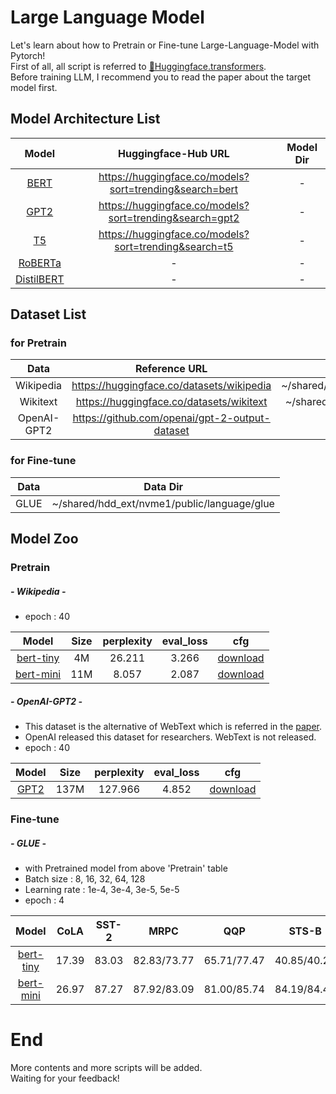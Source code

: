 # Large Language Model
Let's learn about how to Pretrain or Fine-tune Large-Language-Model with Pytorch!\
First of all, all script is referred to [🤗Huggingface.transformers](https://github.com/huggingface/transformers/tree/main).\
Before training LLM, I recommend you to read the paper about the target model first.

## Model Architecture List
|                                                     Model                                                     |                     Huggingface-Hub URL                     | Model Dir | 
|:-------------------------------------------------------------------------------------------------------------:|:-----------------------------------------------------------:|:---------:|
|                                [BERT](https://arxiv.org/pdf/1810.04805v2.pdf)                                 |   https://huggingface.co/models?sort=trending&search=bert   |     -     |
| [GPT2](https://cdn.openai.com/better-language-models/language_models_are_unsupervised_multitask_learners.pdf) |   https://huggingface.co/models?sort=trending&search=gpt2   |     -     |
|                                 [T5](https://arxiv.org/pdf/1910.10683v4.pdf)                                  |    https://huggingface.co/models?sort=trending&search=t5    |     -     | 
|                               [RoBERTa](https://arxiv.org/pdf/1907.11692v1.pdf)                               |                              -                              |     -     |
|                             [DistilBERT](https://arxiv.org/pdf/1910.01108v4.pdf)                              |                              -                              |     -     |



## Dataset List
### for Pretrain
|    Data     |                 Reference URL                  |                     Data Dir                     |
|:-----------:|:----------------------------------------------:|:------------------------------------------------:|
|  Wikipedia  |   https://huggingface.co/datasets/wikipedia    | ~/shared/hdd_ext/nvme1/public/language/wikipedia |
|  Wikitext   |    https://huggingface.co/datasets/wikitext    | ~/shared/hdd_ext/nvme1/public/language/wikitext  |
| OpenAI-GPT2 | https://github.com/openai/gpt-2-output-dataset |                        -                         |
### for Fine-tune
| Data | Data Dir                                    |
|------|---------------------------------------------|
| GLUE | ~/shared/hdd_ext/nvme1/public/language/glue |

## Model Zoo
### Pretrain
##### - Wikipedia - 
  - epoch : 40

  |                          Model                          | Size | perplexity | eval_loss |                                             cfg                                              | 
  |:-------------------------------------------------------:|:----:|:----------:|:---------:|:--------------------------------------------------------------------------------------------:|
  | [bert-tiny](https://huggingface.co/prajjwal1/bert-tiny) |  4M  |   26.211   |   3.266   | [download](https://drive.google.com/uc?export=download&id=1R7VYGkFPa41dMzbnEla1TJWBFrYnAU-Y) |
  | [bert-mini](https://huggingface.co/prajjwal1/bert-mini) | 11M  |   8.057    |   2.087   | [download](https://drive.google.com/uc?export=download&id=1S9GuJG7IPI0ogmXhmbkFqJ8cdFCsY_pJ) |

##### - OpenAI-GPT2 -
  - This dataset is the alternative of WebText which is referred in the [paper](https://cdn.openai.com/better-language-models/language_models_are_unsupervised_multitask_learners.pdf).
  - OpenAI released this dataset for researchers. WebText is not released.
  - epoch : 40

|                        Model                         | Size | perplexity | eval_loss |                                             cfg                                              | 
|:----------------------------------------------------:|:----:|:----------:|:---------:|:--------------------------------------------------------------------------------------------:|
| [GPT2](https://huggingface.co/openai-community/gpt2) | 137M |  127.966   |   4.852   | [download](https://drive.google.com/uc?export=download&id=1UaK4CUaBhxbOwI_2ZlTTx6_Lzhp3Puia) |

### Fine-tune
##### - GLUE -
  - with Pretrained model from above 'Pretrain' table
  - Batch size : 8, 16, 32, 64, 128
  - Learning rate : 1e-4, 3e-4, 3e-5, 5e-5
  - epoch : 4

  |                          Model                           | CoLA  |  SST-2  |     MRPC      |     QQP     |    STS-B    | MNLI  | QNLI  | WNLI  |  RTE  |                                             cfg                                              |
  |:--------------------------------------------------------:|:-----:|:-------:|:-------------:|:-----------:|:-----------:|:-----:|:-----:|:-----:|:-----:|:--------------------------------------------------------------------------------------------:|
  | [bert-tiny](https://huggingface.co/prajjwal1/bert-tiny)  | 17.39 |  83.03  |  82.83/73.77  | 65.71/77.47 | 40.85/40.28 | 57.31 | 64.29 | 59.15 | 58.84 | [download](https://drive.google.com/uc?export=download&id=1RyRXSx_9Rew2BTtUPigPhv3SHhMp6PUa) |
  | [bert-mini](https://huggingface.co/prajjwal1/bert-mini)  | 26.97 |  87.27  |  87.92/83.09  | 81.00/85.74 | 84.19/84.44 | 69.06 | 84.26 | 57.75 | 62.09 | [download](https://drive.google.com/uc?export=download&id=1UJU6vSTPDF67w9ueMfwm4gGUuJl-QYzU) |

# End
More contents and more scripts will be added.\
Waiting for your feedback!

